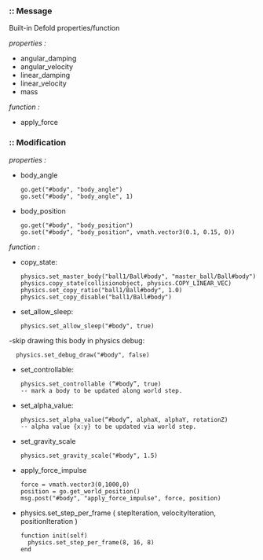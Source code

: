 ### :: Message 
Built-in Defold properties/function 

*properties :*

- angular_damping 	
- angular_velocity 	
- linear_damping 	
- linear_velocity 	
- mass

*function :*
- apply_force

### :: Modification  

*properties :*
- body_angle

      go.get("#body", "body_angle")  
      go.set("#body", "body_angle", 1)

- body_position

      go.get("#body", "body_position")  
      go.set("#body", "body_position", vmath.vector3(0.1, 0.15, 0))

*function :*

- copy_state:

      physics.set_master_body("ball1/Ball#body", "master_ball/Ball#body")
      physics.copy_state(collisionobject, physics.COPY_LINEAR_VEC)
      physics.set_copy_ratio("ball1/Ball#body", 1.0)
      physics.set_copy_disable("ball1/Ball#body") 

- set_allow_sleep:

      physics.set_allow_sleep("#body", true)
      
-skip drawing this body in physics debug:

      physics.set_debug_draw("#body", false)

- set_controllable: 

      physics.set_controllable (“#body”, true)
      -- mark a body to be updated along world step.

- set_alpha_value: 

      physics.set_alpha_value(“#body”, alphaX, alphaY, rotationZ)
      -- alpha value {x:y} to be updated via world step.

- set_gravity_scale

      physics.set_gravity_scale("#body", 1.5)

- apply_force_impulse
 
      force = vmath.vector3(0,1000,0)
      position = go.get_world_position()
      msg.post("#body", "apply_force_impulse", force, position)

- physics.set_step_per_frame ( stepIteration, velocityIteration, positionIteration )

      function init(self)
        physics.set_step_per_frame(8, 16, 8)
      end
